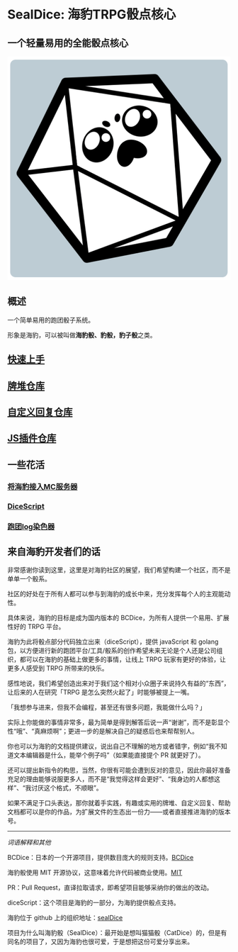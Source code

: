 # SealDice: 海豹TRPG骰点核心
## 一个轻量易用的全能骰点核心

![sealdice](static/manual.assets/sealdice.png)

## 概述

一个简单易用的跑团骰子系统。

形象是海豹，可以被叫做**海豹骰、豹骰，豹子骰**之类。

## [快速上手](https://github.com/sealdice/manual)

## [牌堆仓库](https://github.com/sealdice/draw)

## [自定义回复仓库](https://github.com/sealdice/reply)

## [JS插件仓库](https://github.com/sealdice/javascript)

## 一些花活

### [将海豹接入MC服务器](https://github.com/sealdice/sealdice-minecraft)

### [DiceScript](https://github.com/sealdice/dicescript)

### [跑团log染色器](https://github.com/sealdice/story-painter)

## 来自海豹开发者们的话

非常感谢你读到这里，这里是对海豹社区的展望，我们希望构建一个社区，而不是单单一个骰系。

社区的好处在于所有人都可以参与到海豹的成长中来，充分发挥每个人的主观能动性。

具体来说，海豹的目标是成为国内版本的 BCDice，为所有人提供一个易用、扩展性好的 TRPG 平台。

海豹为此将骰点部分代码独立出来（diceScript），提供 javaScript 和 golang 包，以方便进行新的跑团平台/工具/骰系的创作希望未来无论是个人还是公司组织，都可以在海豹的基础上做更多的事情，让线上 TRPG 玩家有更好的体验，让更多人感受到 TRPG 所带来的快乐。

感性地说，我们希望创造出来对于我们这个相对小众圈子来说持久有益的“东西”，让后来的人在研究「TRPG 是怎么突然火起了」时能够被提上一嘴。

「我想参与进来，但我不会编程，甚至还有很多问题，我能做什么吗？」

实际上你能做的事情非常多，最为简单是得到解答后说一声“谢谢”，而不是彰显个性“哦”、“真麻烦啊”；更进一步的是解决自己的疑惑后也来帮帮别人。

你也可以为海豹的文档提供建议，说出自己不理解的地方或者错字，例如“我不知道文本编辑器是什么，能举个例子吗”（如果能直接提个 PR 就更好了）。

还可以提出新指令的构思，当然，你很有可能会遭到反对的意见，因此你最好准备充足的理由能够说服更多人，而不是“我觉得这样会更好”、“我身边的人都想这样”、“我讨厌这个格式，不顺眼”。

如果不满足于口头表达，那你就着手实践，有趣或实用的牌堆、自定义回复、帮助文档都可以是你的作品，为扩展文件的生态出一份力——或者直接推进海豹的版本号。

---

*词语解释和其他*

BCDice：日本的一个开源项目，提供数目庞大的规则支持。[BCDice](https://github.com/bcdice/BCDice)

海豹骰使用 MIT 开源协议，这意味着允许代码被商业使用。[MIT](https://opensource.org/licenses/MIT)

PR：Pull Request，直译拉取请求，即希望项目能够采纳你的做出的改动。

diceScript：这个项目是海豹的一部分，为海豹提供骰点支持。

海豹位于 github 上的组织地址：[sealDice](https://github.com/sealdice)

项目为什么叫海豹骰（SealDice）：最开始是想叫猫猫骰（CatDice）的，但是有同名的项目了，又因为海豹也很可爱，于是想把这份可爱分享出来。
